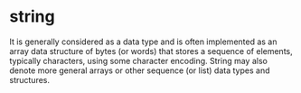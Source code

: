 # string
It is generally considered as a data type and is often implemented as an array data structure of bytes (or words) that stores a sequence of elements, typically characters, using some character encoding.
String may also denote more general arrays or other sequence (or list) data types and structures.
